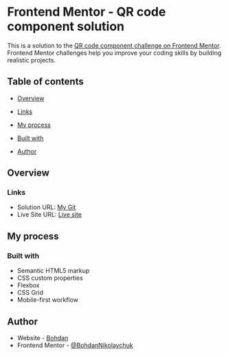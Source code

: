 # Frontend Mentor - QR code component solution

This is a solution to the [QR code component challenge on Frontend Mentor](https://www.frontendmentor.io/challenges/sunnyside-agency-landing-page-7yVs3B6ef). Frontend Mentor challenges help you improve your coding skills by building realistic projects. 

## Table of contents

- [Overview](#overview)

- [Links](#links)
- [My process](#my-process)
- [Built with](#built-with)
- [Author](#author)


## Overview



### Links

- Solution URL: [My Git](https://bohdannikolaychuk.github.io/sunnySideLanding/)
- Live Site URL: [Live site](https://bohdannikolaychuk.github.io/sunnySideLanding/)

## My process

### Built with

- Semantic HTML5 markup
- CSS custom properties
- Flexbox
- CSS Grid
- Mobile-first workflow



## Author

- Website - [Bohdan](https://www.linkedin.com/in/bohdan-nikolaychuk/)
- Frontend Mentor - [@BohdanNikolaychuk](https://www.frontendmentor.io/profile/BohdanNikolaychuk)

